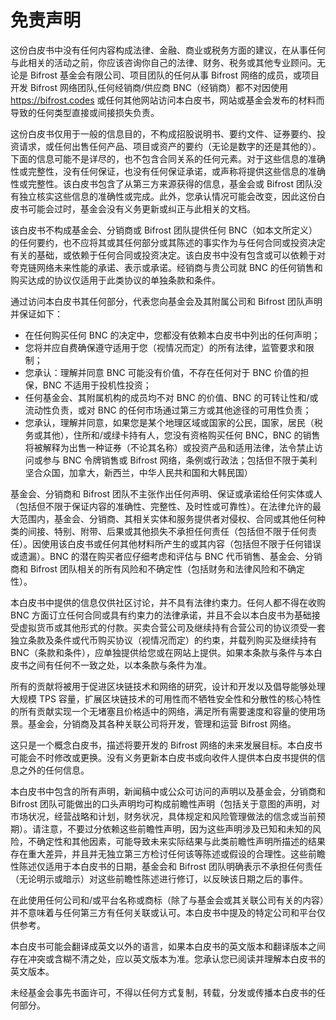 # 免责声明

这份白皮书中没有任何内容构成法律、金融、商业或税务方面的建议，在从事任何与此相关的活动之前，你应该咨询你自己的法律、财务、税务或其他专业顾问。无论是 Bifrost 基金会有限公司、项目团队的任何从事 Bifrost 网络的成员，或项目开发 Bifrost 网络团队,任何经销商/供应商 BNC（经销商）都不对因使用 https://bifrost.codes 或任何其他网站访问本白皮书，网站或基金会发布的材料而导致的任何类型直接或间接损失负责。

这份白皮书仅用于一般的信息目的，不构成招股说明书、要约文件、证券要约、投资请求，或任何出售任何产品、项目或资产的要约（无论是数字的还是其他的）。下面的信息可能不是详尽的，也不包含合同关系的任何元素。对于这些信息的准确性或完整性，没有任何保证，也没有任何保证承诺，或声称将提供这些信息的准确性或完整性。该白皮书包含了从第三方来源获得的信息，基金会或 Bifrost 团队没有独立核实这些信息的准确性或完成。此外，您承认情况可能会改变，因此这份白皮书可能会过时，基金会没有义务更新或纠正与此相关的文档。

该白皮书不构成基金会、分销商或 Bifrost 团队提供任何 BNC（如本文所定义）的任何要约，也不应将其或其任何部分或其陈述的事实作为与任何合同或投资决定有关的基础，或依赖于任何合同或投资决定。该白皮书中没有包含或可以依赖于对夸克链网络未来性能的承诺、表示或承诺。经销商与贵公司就 BNC 的任何销售和购买达成的协议仅适用于此类协议的单独条款和条件。

通过访问本白皮书其任何部分，代表您向基金会及其附属公司和 Bifrost 团队声明并保证如下：

- 在任何购买任何 BNC 的决定中，您都没有依赖本白皮书中列出的任何声明；
- 您将并应自费确保遵守适用于您（视情况而定）的所有法律，监管要求和限制；
- 您承认：理解并同意 BNC 可能没有价值，不存在任何对于 BNC 价值的担保，BNC 不适用于投机性投资；
- 任何基金会、其附属机构的成员均不对 BNC 的价值、BNC 的可转让性和/或流动性负责，或对 BNC 的任何市场通过第三方或其他途径的可用性负责；
- 您承认，理解并同意，如果您是某个地理区域或国家的公民，国家，居民（税务或其他），住所和/或绿卡持有人，您没有资格购买任何 BNC，BNC 的销售将被解释为出售一种证券（不论其名称）或投资产品和适用法律，法令禁止访问或参与 BNC 令牌销售或 Bifrost 网络，条例或行政法；包括但不限于美利坚合众国，加拿大，新西兰，中华人民共和国和大韩民国）

基金会、分销商和 Bifrost 团队不主张作出任何声明、保证或承诺给任何实体或人（包括但不限于保证内容的准确性、完整性、及时性或可靠性）。在法律允许的最大范围内，基金会、分销商、其相关实体和服务提供者对侵权、合同或其他任何种类的间接、特别、附带、后果或其他损失不承担任何责任（包括但不限于任何责任）。因使用该白皮书或任何其他材料所产生的或其内容（包括但不限于任何错误或遗漏）。BNC 的潜在购买者应仔细考虑和评估与 BNC 代币销售、基金会、分销商和 Bifrost 团队相关的所有风险和不确定性（包括财务和法律风险和不确定性）。


本白皮书中提供的信息仅供社区讨论，并不具有法律约束力。任何人都不得在收购 BNC 方面订立任何合同或具有约束力的法律承诺，并且不会以本白皮书为基础接受虚拟货币或其他形式的付款。买卖合营公司及继续持有合营公司的协议须受一套独立条款及条件或代币购买协议（视情况而定）的约束，并载列购买及继续持有 BNC（条款和条件），应单独提供给您或在网站上提供。如果本条款与条件与本白皮书之间有任何不一致之处，以本条款与条件为准。

所有的贡献将被用于促进区块链技术和网络的研究，设计和开发以及倡导能够处理大规模 TPS 容量，扩展区块链技术的可用性而不牺牲安全性和分散性的核心特性的所有贡献实现一个无堵塞且价格适中的网络，满足所有需要速度和容量的使用场景。基金会，分销商及其各种关联公司将开发，管理和运营 Bifrost 网络。

这只是一个概念白皮书，描述将要开发的 Bifrost 网络的未来发展目标。本白皮书可能会不时修改或更换。没有义务更新本白皮书或向收件人提供本白皮书提供的信息之外的任何信息。

本白皮书中包含的所有声明，新闻稿中或公众可访问的声明以及基金会，分销商和 Bifrost 团队可能做出的口头声明均可构成前瞻性声明（包括关于意图的声明，对市场状况，经营战略和计划，财务状况，具体规定和风险管理做法的信念或当前预期）。请注意，不要过分依赖这些前瞻性声明，因为这些声明涉及已知和未知的风险，不确定性和其他因素，可能导致未来实际结果与此类前瞻性声明所描述的结果存在重大差异，并且并无独立第三方检讨任何该等陈述或假设的合理性。这些前瞻性陈述仅适用于本白皮书的日期，基金会和 Bifrost 团队明确表示不承担任何责任（无论明示或暗示）对这些前瞻性陈述进行修订，以反映该日期之后的事件。

在此使用任何公司和/或平台名称或商标（除了与基金会或其关联公司有关的内容）并不意味着与任何第三方有任何关联或认可。本白皮书中提及的特定公司和平台仅供参考。

本白皮书可能会翻译成英文以外的语言，如果本白皮书的英文版本和翻译版本之间存在冲突或含糊不清之处，应以英文版本为准。您承认您已阅读并理解本白皮书的英文版本。

未经基金会事先书面许可，不得以任何方式复制，转载，分发或传播本白皮书的任何部分。